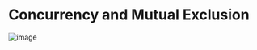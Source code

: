 
# Concurrency and Mutual Exclusion
![image](https://github.com/user-attachments/assets/f8796da8-1971-4071-af5f-ae645114a623)
